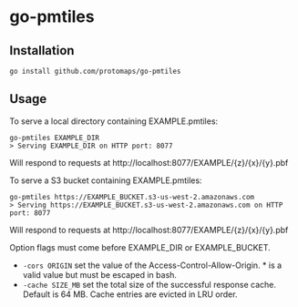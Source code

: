 # go-pmtiles

## Installation

    go install github.com/protomaps/go-pmtiles
    
## Usage

To serve a local directory containing EXAMPLE.pmtiles:

    go-pmtiles EXAMPLE_DIR
    > Serving EXAMPLE_DIR on HTTP port: 8077

Will respond to requests at http://localhost:8077/EXAMPLE/{z}/{x}/{y}.pbf

To serve a S3 bucket containing EXAMPLE.pmtiles:

    go-pmtiles https://EXAMPLE_BUCKET.s3-us-west-2.amazonaws.com
    > Serving https://EXAMPLE_BUCKET.s3-us-west-2.amazonaws.com on HTTP port: 8077
    
Will respond to requests at http://localhost:8077/EXAMPLE/{z}/{x}/{y}.pbf    
  
Option flags must come before EXAMPLE_DIR or EXAMPLE_BUCKET.

* `-cors ORIGIN` set the value of the Access-Control-Allow-Origin. * is a valid value but must be escaped in bash.
* `-cache SIZE_MB` set the total size of the successful response cache. Default is 64 MB. Cache entries are evicted in LRU order.
